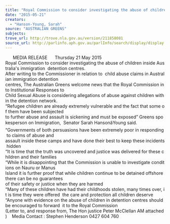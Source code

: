 ```yaml
---
title: "Royal Commission to consider investigating the abuse of children inside Australia's immigration detention centres"
date: "2015-05-21"
creators:
  - "Hanson-Young, Sarah"
source: "AUSTRALIAN GREENS"
subjects:
trove_url: http://trove.nla.gov.au/version/211858081
source_url: http://parlinfo.aph.gov.au/parlInfo/search/display/display.w3p;query=Id%3A%22media/pressrel/3844226%22
---
```


       MEDIA RELEASE      Thursday 21 May 2015      Royal Commission to consider investigating the abuse of children inside Australia's immigration  detention centres.     After writing to the Commissioner in relation to  child abuse claims in Australian immigration detention  centres, The Australian Greens welcome news that the Royal Commission into Institutional Responses to  Child Sexual Abuse is considering allegations of abuse against children within the detention network.    “Refugee children are already extremely vulnerable and the fact that some of them have been subjected  to further abuse and assault is sickening and must be exposed” Greens spokesperson on Immigration,  Senator Sarah HansonâYoung said.      “Governments of both persuasions have been extremely poor in responding to claims of abuse and  assault inside these camps and have done their best to keep these incidents hidden     “It is time that the truth was uncovered and justice was delivered for these children and their families     “While it is disappointing that the Commission is unable to investigate conditions on Nauru or Manus  Island it is further proof that while children continue to be detained offshore there can be no guarantees  of their safety or justice when they are harmed     “Many of these children have had their childhoods stolen, many times over, it is time they were offered  the care and protection all children deserve    “Anyone with evidence on the abuse of children in detention centres should be encouraged to forward  it to the Royal Commission        (Letter to, and response from, The Hon justice Peter McClellan AM attached)    Media Contact : Stephen Henderson 0427 604 760    





